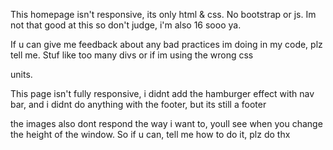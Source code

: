 This  homepage isn't responsive, its only html & css. No bootstrap or js. Im not that good at this so don't judge, i'm also 16 sooo ya.

If u can give me feedback about any bad practices im doing in my code, plz tell me. Stuf like too many divs or if im using the wrong css

units. 

This page isn't fully responsive, i didnt add the hamburger effect with nav bar, and i didnt do anything with the footer, but its still a footer

the images also dont respond the way i want to, youll see when you change the height of the window. So if u can, tell me  how to do it, plz do
thx
